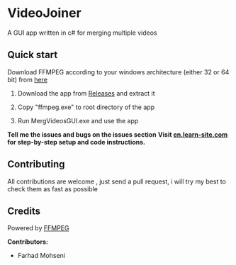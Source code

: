 # VideoJoiner
A GUI app written in c# for merging multiple videos

## Quick start
Download FFMPEG according to your windows architecture (either 32 or 64 bit) from [here](https://ffmpeg.zeranoe.com/builds/)

1. Download the app from [Releases](https://github.com/FarhadMohseni/VideoJoiner/releases/) and extract it

2. Copy  "ffmpeg.exe" to root directory of the app

3. Run MergVideosGUI.exe and use the app 

**Tell me the issues and bugs  on the issues section**
**Visit [en.learn-site.com](https://en.learn-site.com/) for step-by-step setup and code instructions.**
## Contributing 
All contributions are welcome , just send a pull request, i will try my best to check them as fast as possible 

## Credits
Powered by [FFMPEG](http://FFmpeg.org)

**Contributors:**

 - Farhad Mohseni
